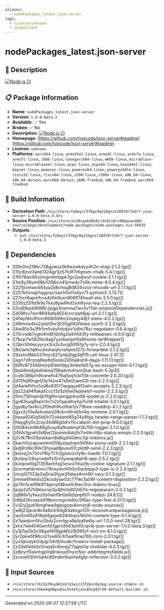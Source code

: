 ```yaml
---
aliases:
  - nodePackages_latest.json-server
tags:
  - license/unknown
  - outputs/out
---
```


# nodePackages_latest.json-server

## 📝 Description

[![Node.js CI](https://github.com/typicode/json-server/actions/workflows/node.js.yml/badge.svg)](https://github.com/typicode/json-server/actions/workflows/node.js.yml)

## 📋 Package Information

- **Name**: `nodePackages_latest.json-server`
- **Version**: `1.0.0-beta.3`
- **Available**: ✅ Yes
- **Broken**: ✅ No
- **Description**: [![Node.js CI](https://github.com/typicode/json-server/actions/workflows/node.js.yml/badge.svg)](https://github.com/typicode/json-server/actions/workflows/node.js.yml)
- **Homepage**: [https://github.com/typicode/json-server#readme](https://github.com/typicode/json-server#readme)
- **License**: `unknown`
- **Platforms**: `aarch64-linux`, `armv5tel-linux`, `armv6l-linux`, `armv7a-linux`, `armv7l-linux`, `i686-linux`, `loongarch64-linux`, `m68k-linux`, `microblaze-linux`, `microblazeel-linux`, `mips-linux`, `mips64-linux`, `mips64el-linux`, `mipsel-linux`, `powerpc-linux`, `powerpc64-linux`, `powerpc64le-linux`, `riscv32-linux`, `riscv64-linux`, `s390-linux`, `s390x-linux`, `x86_64-linux`, `x86_64-darwin`, `aarch64-darwin`, `i686-freebsd`, `x86_64-freebsd`, `aarch64-freebsd`

## 🔧 Build Information

- **Derivation Path**: `/nix/store/fy6wyir576gc0q31bgns110dl0r7adr7-json-server-1.0.0-beta.3.drv`
- **Source Position**: `/nix/store/ns30sqxb36k8jrds8z18rv96bpnwc60d-source/pkgs/development/node-packages/node-packages.nix:56035`
- **Outputs**:
  - `out`:  `/nix/store/fy6wyir576gc0q31bgns110dl0r7adr7-json-server-1.0.0-beta.3`

## 🔗 Dependencies

- [[00r0m218kn738gywsz0k8wzwkdyy4h2n-etag-2.1.2.tgz]]
- [[15c8zvz3anb1324gz1jz57h3f7r8qnsm-chalk-5.4.1.tgz]]
- [[1fh78wc85vjmigmdmbjpk7gx2jsdjwyf-cookie-2.1.1.tgz]]
- [[1m9y36ymfi8ki126jbcn41jrnw4c7x0k-mime-4.0.4.tgz]]
- [[221ljivmwx464ya2ji8cmsg8d834vzyx-encode-url-2.1.1.tgz]]
- [[257k0vnqp1xjgyrpc5as1r0nl7s4yv71-python3-3.13.7]]
- [[27ncr6apmfvvs4zfm9yxn906lf74hwaf-eta-3.5.0.tgz]]
- [[330z251b0k9y7hxy9pwllllrd2xm6yva-req-2.2.5.tgz]]
- [[3nj99qsb9998c2pgp3vsmma7wv3v17ah-pinpointDependencies.js]]
- [[409fxv7wrr8694afq4624rxrcsqh6jaj-url-2.1.1.tgz]]
- [[45kp18m5finrr658li599m2mpkjy48j1-steno-4.0.2.tgz]]
- [[46mms4kx2yblz0hx1jh35gjli92hbiwz-json5-2.2.3.tgz]]
- [[4w90x3x2ffr5m5vbyfxbdyiv1y8m78zi-negotiator-0.6.4.tgz]]
- [[70rvsdb7yglx4hd61dz6g2q4ihfdi3fy-milliparsec-4.0.0.tgz]]
- [[7bcp7w582fsn4ag7yynbanpm5s6hsviw-tarWrapper]]
- [[7jbn3ihbkcyyryx3rs2s3vcg5l097g7y-sirv-2.0.4.tgz]]
- [[8iclarki1q6vcdnshaiylcnsfqmsf27z-forwarded-2.1.2.tgz]]
- [[9zshxf6kk537mzc627ynbj5lgp1qff15-util-linux-2.41.1]]
- [[agn7z6rzpg6kp8q5isqsi2ij5bjaksh9-dayjs-1.11.13.tgz]]
- [[b9fv97334bhsirp81shh9py3mbxhk57g-es-escape-html-0.1.1.tgz]]
- [[bjsb6wdjykafnkixq156qdvmxhsm2bai-bash-5.3p3]]
- [[cs6r386p1r9lcwwfs476aj5xq1cbl70k-colorette-2.0.20.tgz]]
- [[d135qfl0sgn03y14zxi47x9sl2ram03l-res-2.2.5.tgz]]
- [[d4ankfhfxx5zd6x63517xpgqya6f2wln-accepts-2.2.3.tgz]]
- [[dz22a94ffaka5ccc13z5zhhw5kpbwlsf-router-2.2.3.tgz]]
- [[fmv73jfnqmijk1ifg6hrrpxrgqi4vp58-ipaddr.js-2.2.0.tgz]]
- [[gv83svqj8npx1m7x2z0ypa8nyhp7nz9l-totalist-3.0.1.tgz]]
- [[gydby1av6cc2f0hdh9nzl9sk1zv716wa-readdirp-4.1.2.tgz]]
- [[gzx2y10a4ji4valanj39ckrm6rxk5n4q-mrmime-2.0.1.tgz]]
- [[hasa9242q5ld0h72vkkaml85g74y8hjg-header-range-parser-1.1.3.tgz]]
- [[hkpgfiy0c2csy34d88g0drv11ccabp0i-dot-prop-9.0.0.tgz]]
- [[i0084xm9lk86g5cay8qfbadimpf2b750-logger-2.1.0.tgz]]
- [[i5hfcfgywh3s8lw22psmm4dcjfs7imhk-http-status-emojis-2.2.0.tgz]]
- [[j1v1k78n07plskkarn8d6qzlh0dmc7gl-linkbins.js]]
- [[kach0zzapzamkm058pzjqshqm5lli94x-proxy-addr-2.2.1.tgz]]
- [[kdj9rz8ic90k13hysad8pvxv07czkld9-send-2.2.3.tgz]]
- [[ksinzj2n73vvf16y7v1r2gzalvzs1y9n-lowdb-7.0.1.tgz]]
- [[kxilpyr24synxdplfzl5nl3ywapabph8-app-2.5.2.tgz]]
- [[kxlqcwl0g21359anhfxg1xnxvl7maz9j-cookie-signature-2.1.1.tgz]]
- [[lcxrmphbmmvc74hsywvh0n5c6qcbqqa3-type-is-2.2.4.tgz]]
- [[mcp07333p3vj0ria3fyjw2fidwy4nm90-vary-0.1.3.tgz]]
- [[mmw6fwk4s32kcxdyijw0zc77hkr3a04f-content-disposition-2.2.2.tgz]]
- [[p76r0cwlf6k97ibprrpfd8xw0r8wc3nx-stdenv-linux]]
- [[pzp2z57h9klsxivp3y4jfm1s902i67rk-regexparam-2.0.2.tgz]]
- [[q866x1yfwxzifyihahf9n0a9q1pnp601-nodejs-24.8.0]]
- [[r6bd26vzqxd419bmcmgrnildlxc5f6ac-type-fest-4.37.0.tgz]]
- [[v1j2y2pzl0limgfww9gbxgzqv8xmzrj8-node-sources]]
- [[w8j23jaran6clla9z0r64g83a6cgx120-reconstructpackagelock.js]]
- [[ws5ni45y918qh6gsjw62i64hars1b0ml-content-type-0.1.4.tgz]]
- [[x7qwqlxm5hz2bdz2cvnlgca9plzq9w6q-url-1.0.0-next.28.tgz]]
- [[xhz7wk4040wnfd7gprx5h63phf0cqv9j-json-server-1.0.0-beta.3.tgz]]
- [[y3j7qs5k5v38gwf419gjidkh29j395vf-sort-on-6.1.0.tgz]]
- [[yr2pkw5f96cnz1xw65r3r5aaf6rwj760-cors-2.0.1.tgz]]
- [[yx5jbxdykl2dpgr34r9j1ncdkc1nwknv-install-package]]
- [[z33s94ds0xl1rwjq5r4mnpj77jqpsi1q-chokidar-4.0.3.tgz]]
- [[z8jryrf0asnhgp0q8rsksyd1nyzrfjxc-addintegrityfields.js]]
- [[zvxwl050m1ql4c85lndhrlbsinfa4gfp-inflection-3.0.2.tgz]]

## 📁 Input Sources

- `/nix/store/l622p70vy8k5sh7y5wizi5f2mic6ynpg-source-stdenv.sh`
- `/nix/store/shkw4qm9qcw5sc5n1k5jznc83ny02r39-default-builder.sh`

---
*Generated on 2025-09-27 12:27:58 UTC*
